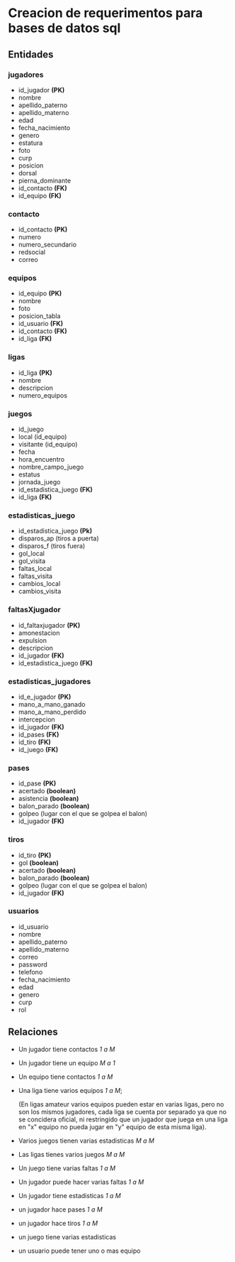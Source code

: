 # Creacion de requerimentos para bases de datos sql

## Entidades

### jugadores

- id_jugador **(PK)**
- nombre
- apellido_paterno
- apellido_materno
- edad
- fecha_nacimiento
- genero
- estatura
- foto
- curp
- posicion
- dorsal
- pierna_dominante
- id_contacto **(FK)**
- id_equipo **(FK)**

### contacto

- id_contacto **(PK)**
- numero
- numero_secundario
- redsocial
- correo

### equipos

- id_equipo **(PK)**
- nombre
- foto
- posicion_tabla
- id_usuario **(FK)**
- id_contacto **(FK)**
- id_liga **(FK)**

### ligas

- id_liga **(PK)**
- nombre
- descripcion
- numero_equipos

### juegos

- id_juego
- local (id_equipo)
- visitante (id_equipo)
- fecha
- hora_encuentro
- nombre_campo_juego
- estatus
- jornada_juego
- id_estadistica_juego **(FK)**
- id_liga **(FK)**

### estadisticas_juego

- id_estadistica_juego **(Pk)**
- disparos_ap (tiros a puerta)
- disparos_f (tiros fuera)
- gol_local
- gol_visita
- faltas_local
- faltas_visita
- cambios_local
- cambios_visita

### faltasXjugador

- id_faltaxjugador **(PK)**
- amonestacion
- expulsion
- descripcion
- id_jugador **(FK)**
- id_estadistica_juego **(FK)**

### estadisticas_jugadores

- id_e_jugador **(PK)**
- mano_a_mano_ganado
- mano_a_mano_perdido
- intercepcion
- id_jugador **(FK)**
- id_pases **(FK)**
- id_tiro **(FK)**
- id_juego **(FK)**

### pases

- id_pase **(PK)**
- acertado **(boolean)**
- asistencia **(boolean)**
- balon_parado **(boolean)**
- golpeo (lugar con el que se golpea el balon)
- id_jugador **(FK)**

### tiros

- id_tiro **(PK)**
- gol **(boolean)**
- acertado **(boolean)**
- balon_parado **(boolean)**
- golpeo (lugar con el que se golpea el balon)
- id_jugador **(FK)**

### usuarios

- id_usuario
- nombre
- apellido_paterno
- apellido_materno
- correo
- password
- telefono
- fecha_nacimiento
- edad
- genero
- curp
- rol

## Relaciones

- Un jugador tiene contactos _1 a M_
- Un jugador tiene un equipo _M a 1_
- Un equipo tiene contactos _1 a M_
- Una liga tiene varios equipos _1 a M_;

  (En ligas amateur varios equipos pueden estar en varias ligas, pero no son los mismos jugadores, cada liga se cuenta por separado ya que no se concidera oficial, ni restringido que un jugador que juega en una liga en "x" equipo no pueda jugar en "y" equipo de esta misma liga).

- Varios juegos tienen varias estadisticas _M a M_
- Las ligas tienes varios juegos _M a M_
- Un juego tiene varias faltas _1 a M_
- Un jugador puede hacer varias faltas _1 a M_
- Un jugador tiene estadisticas _1 a M_
- un jugador hace pases _1 a M_
- un jugador hace tiros _1 a M_
- un juego tiene varias estadisticas
- un usuario puede tener uno o mas equipo
